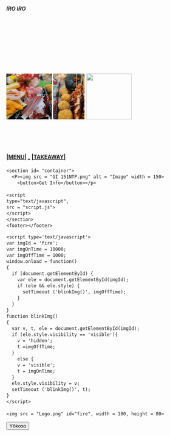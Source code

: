 <!DOCTYPE html>
<html>

<head>
	<meta charset="utf-8">
	<meta name="viewport" content="width=device-width, initial-scale=1" />
	<title>ABC JAPANESE RESTAURANT</title>
	<link href="style.css" rel="stylesheet" type="text/css" />
	<img src = "Lego.png" id="fire", width = 200>
    <h5>IRO IRO<br><br><br></h5>
    <br>
    <br>
    <br>
    <br>
    <br>
    <h4>
    <img src = "Omakase03.jpg" alt "03" width = 120, height = 120>  
    <img src = "Omakase04.jpg" alt "04" width = 83, height = 120> 
    <img src = "Omakase07.png" alt "07" width = 120, height = 120>
    <br>
    <br>
    <br>
    <br>
    <br>
    <p>
    <h4>
    <a href = "Menu.html" >|MENU|</a>
    <a> _ </a>
    <a href = "Take Away.html">|TAKEAWAY|</a>
     <a></a>
    </h4>
    </p>

    <section id= "container">
      <P><img src = "GI 151NTP.png" alt = "Image" width = 150>
        <button>Get Info</button></p>

    <script 
    type="text/javascript", 
    src = "script.js">
    </script>
    </section>
    <footer></footer>
  </body>

<!DOCTYPE html>

<style type='text/css'>
#fire {
  position:absolute;
  top:30px; center:100px;
  visibility:hidden;
  }
    </style>
    <script type='text/javascript'>
    var imgId = 'fire';
    var imgOnTime = 10000;
    var imgOffTime = 1000;
    window.onload = function()
    {
      if (document.getElementById) {
        var ele = document.getElementById(imgId);
        if (ele && ele.style) {
          setTimeout ('blinkImg()', imgOffTime);
        }
      }
    }
    function blinkImg()
    {
      var v, t, ele = document.getElementById(imgId);
      if (ele.style.visibility == 'visible'){
        v = 'hidden';
        t =imgOffTime;
      }
        else {
        v = 'visible';
        t = imgOnTime;
      }
      ele.style.visibility = v;
      setTimeout ('blinkImg()', t);
    }
    </script>
    
    <img src = "Lego.png" id="fire", width = 180, height = 80>


<div>
    <!--<button class = "btn" >Happy father's day! </Button>-->
    <button class="btn">Yōkoso</button>
    <!--<button class="btn">open</button>-->
    <!--<button class="btn">we are closed today!</button>-->
        <div class="form-control">
    <p id="reco" class="blinking"></p>
    </div>


</html>
</html>
